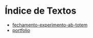 # Índice de Textos

- [fechamento-experimento-ab-totem](./textos/fechamento-experimento-ab-totem/index.md)
- [portfolio](./textos/portfolio/index.md)
